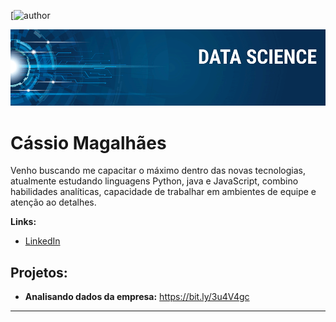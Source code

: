 [![author](https://res.cloudinary.com/practicaldev/image/fetch/s--E1XpU3Ja--/c_imagga_scale,f_auto,fl_progressive,h_420,q_auto,w_1000/https://dev-to-uploads.s3.amazonaws.com/uploads/articles/4wyotukogv6kk0bcnstj.png)

<p align="center">
  <img src="banner.png" >
</p>

# Cássio Magalhães


Venho buscando me capacitar o máximo dentro das novas tecnologias, atualmente estudando linguagens Python, java e JavaScript, combino habilidades analíticas, capacidade de trabalhar em ambientes de equipe e atenção ao detalhes.


**Links:**
* [LinkedIn](https://www.linkedin.com/in/cassiomagalhaes/)

## Projetos:

* **Analisando dados da empresa:** https://bit.ly/3u4V4gc

---
